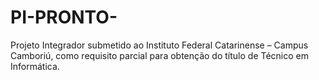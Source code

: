 # PI-PRONTO-
Projeto Integrador submetido ao Instituto Federal Catarinense – Campus Camboriú, como requisito parcial para obtenção do título de Técnico em Informática.
